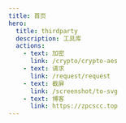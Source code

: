 ```yaml
---
title: 首页
hero:
  title: thirdparty
  description: 工具库
  actions:
    - text: 加密
      link: /crypto/crypto-aes
    - text: 请求
      link: /request/request
    - text: 截屏
      link: /screenshot/to-svg
    - text: 博客
      link: https://zpcscc.top
---
```

